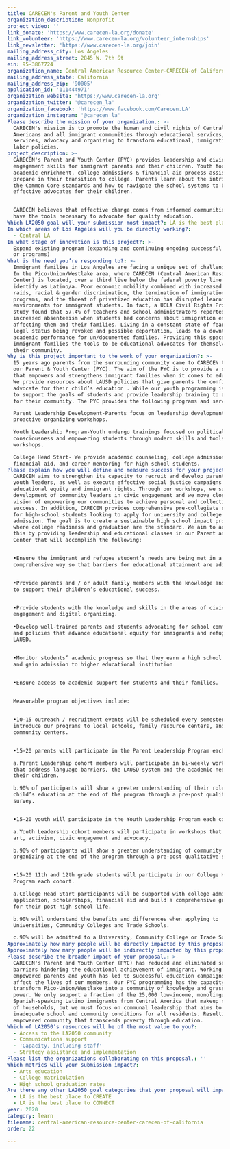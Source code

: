 ```yaml
---
title: CARECEN's Parent and Youth Center
organization_description: Nonprofit
project_video: ''
link_donate: 'https://www.carecen-la.org/donate'
link_volunteer: 'https://www.carecen-la.org/volunteer_internships'
link_newsletter: 'https://www.carecen-la.org/join'
mailing_address_city: Los Angeles
mailing_address_street: 2845 W. 7th St
ein: 95-3867724
organization_name: Central American Resource Center-CARECEN-of California
mailing_address_state: California
mailing_address_zip: '90005'
application_id: '111444971'
organization_website: 'https://www.carecen-la.org'
organization_twitter: '@carecen_la'
organization_facebook: 'https://www.facebook.com/Carecen.LA'
organization_instagram: '@carecen_la'
Please describe the mission of your organization.: >-
  CARECEN's mission is to promote the human and civil rights of Central
  Americans and all immigrant communities through educational services, legal
  services, advocacy and organizing to transform educational, immigration and
  labor policies.
project_description: >-
  CARECEN's Parent and Youth Center (PYC) provides leadership and civic
  engagement skills for immigrant parents and their children. Youth focus on
  academic enrichment, college admissions & financial aid process assistance to
  prepare in their transition to college. Parents learn about the intricacies of
  the Common Core standards and how to navigate the school systems to be
  effective advocates for their children.


  CARECEN believes that effective change comes from informed communities who
  have the tools necessary to advocate for quality education. 
Which LA2050 goal will your submission most impact?: LA is the best place to LEARN
In which areas of Los Angeles will you be directly working?:
  - Central LA
In what stage of innovation is this project?: >-
  Expand existing program (expanding and continuing ongoing successful projects
  or programs)
What is the need you’re responding to?: >-
  Immigrant families in Los Angeles are facing a unique set of challenges today.
  In the Pico-Union/Westlake area, where CARECEN (Central American Resource
  Center) is located, over a third live below the federal poverty line and 65%
  identify as Latino/a. Poor economic mobility combined with increased ICE
  raids, racial & gender discrimination, the termination of immigration relief
  programs, and the threat of privatized education has disrupted learning
  environments for immigrant students. In fact, a UCLA Civil Rights Project
  study found that 57.4% of teachers and school administrators reported
  increased absenteeism when students had concerns about immigration enforcement
  affecting them and their families. Living in a constant state of fear over
  legal status being revoked and possible deportation, leads to a downturn in
  academic performance for un/documented families. Providing this space gives
  immigrant families the tools to be educational advocates for themselves and
  their community.
Why is this project important to the work of your organization?: >-
  15 years ago parents from the surrounding community came to CARECEN to develop
  our Parent & Youth Center (PYC). The aim of the PYC is to provide a safe space
  that empowers and strengthens immigrant families when it comes to education.
  We provide resources about LAUSD policies that give parents the confidence to
  advocate for their child’s education . While our youth programming is designed
  to support the goals of students and provide leadership training to advocate
  for their community. The PYC provides the following programs and services: 

  Parent Leadership Development-Parents focus on leadership development and
  proactive organizing workshops.

  Youth Leadership Program-Youth undergo trainings focused on political
  consciousness and empowering students through modern skills and tools
  workshops.

  College Head Start- We provide academic counseling, college admission support,
  financial aid, and career mentoring for high school students.
Please explain how you will define and measure success for your project.: >
  CARECEN aims to strengthen its capacity to recruit and develop parent and
  youth leaders, as well as execute effective social justice campaigns for
  educational equity and immigrant rights. Through our workshops, we support the
  development of community leaders in civic engagement and we move closer to our
  vision of empowering our communities to achieve personal and collective
  success. In addition, CARECEN provides comprehensive pre-collegiate services
  for high-school students looking to apply for university and college
  admission. The goal is to create a sustainable high school impact program
  where college readiness and graduation are the standard. We aim to achieve
  this by providing leadership and educational classes in our Parent and Youth
  Center that will accomplish the following: 


  •Ensure the immigrant and refugee student’s needs are being met in a
  comprehensive way so that barriers for educational attainment are addressed.


  •Provide parents and / or adult family members with the knowledge and skills
  to support their children’s educational success.


  •Provide students with the knowledge and skills in the areas of civic
  engagement and digital organizing.
   
  •Develop well-trained parents and students advocating for school communities
  and policies that advance educational equity for immigrants and refugees in
  LAUSD.


  •Monitor students’ academic progress so that they earn a high school diploma
  and gain admission to higher educational institution


  •Ensure access to academic support for students and their families.

   
  Measurable program objectives include: 


  •10-15 outreach / recruitment events will be scheduled every semester to
  introduce our programs to local schools, family resource centers, and
  community centers.


  •15-20 parents will participate in the Parent Leadership Program each cohort.

  a.Parent Leadership cohort members will participate in bi-weekly workshops
  that address language barriers, the LAUSD system and the academic needs of
  their children.

  b.90% of participants will show a greater understanding of their role in their
  child’s education at the end of the program through a pre-post qualitative
  survey.


  •15-20 youth will participate in the Youth Leadership Program each cohort. 

  a.Youth Leadership cohort members will participate in workshops that cover
  art, activism, civic engagement and advocacy.

  b.90% of participants will show a greater understanding of community / digital
  organizing at the end of the program through a pre-post qualitative survey.


  •15-20 11th and 12th grade students will participate in our College Head Start
  Program each cohort. 

  a.College Head Start participants will be supported with college admissions
  application, scholarships, financial aid and build a comprehensive growth plan
  for their post-high school life.

  b.90% will understand the benefits and differences when applying to
  Universities, Community Colleges and Trade Schools.

  c.90% will be admitted to a University, Community College or Trade School.
Approximately how many people will be directly impacted by this proposal?: '350'
Approximately how many people will be indirectly impacted by this proposal?: '200'
Please describe the broader impact of your proposal.: >-
  CARECEN's Parent and Youth Center (PYC) has reduced and eliminated several
  barriers hindering the educational achievement of immigrant. Working alongside
  empowered parents and youth has led to successful education campaigns that
  affect the lives of our members. Our PYC programming has the capacity to
  transform Pico-Union/Westlake into a community of knowledge and grassroots
  power. We only support a fraction of the 25,000 low-income, monolingual
  Spanish-speaking Latino immigrants from Central America that makeup nearly 65%
  of households, but we must focus on communal leadership that aims to change
  inadequate school and community conditions for all residents. Resulting in an
  empowered community that transcends poverty through education.
Which of LA2050’s resources will be of the most value to you?:
  - Access to the LA2050 community
  - Communications support
  - 'Capacity, including staff'
  - Strategy assistance and implementation
Please list the organizations collaborating on this proposal.: ''
Which metrics will your submission impact?:
  - Arts education
  - College matriculation
  - High school graduation rates
Are there any other LA2050 goal categories that your proposal will impact?:
  - LA is the best place to CREATE
  - LA is the best place to CONNECT
year: 2020
category: learn
filename: central-american-resource-center-carecen-of-california
order: 22

---
```

